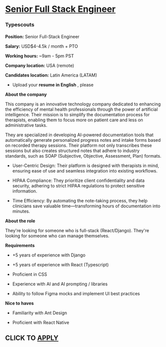 # [Senior Full Stack Engineer ](https://www.remotewlb.com/apply/senior-full-stack-engineer-139153)  
### Typescouts  
####  

**Position:** Senior Full-Stack Engineer

 **Salary:** USD$4-4.5k / month + PTO

 **Working hours:** ~9am - 5pm PST

 **Company location:** USA (remote)

 **Candidates location:** Latin America (LATAM)

  * Upload your **resume in English** , please

 **About the company**

This company is an innovative technology company dedicated to enhancing the efficiency of mental health professionals through the power of artificial intelligence. Their mission is to simplify the documentation process for therapists, enabling them to focus more on patient care and less on administrative tasks.

They are specialized in developing AI-powered documentation tools that automatically generate personalized progress notes and intake forms based on recorded therapy sessions. Their platform not only transcribes these sessions but also creates structured notes that adhere to industry standards, such as SOAP (Subjective, Objective, Assessment, Plan) formats.

  * User-Centric Design: Their platform is designed with therapists in mind, ensuring ease of use and seamless integration into existing workflows.

  * HIPAA Compliance: They prioritize client confidentiality and data security, adhering to strict HIPAA regulations to protect sensitive information.

  * Time Efficiency: By automating the note-taking process, they help clinicians save valuable time—transforming hours of documentation into minutes.

 **About the role**

They're looking for someone who is full-stack (React/Django). They're looking for someone who can manage themselves.

 **Requirements**

  * +5 years of experience with Django

  * +5 years of experience with React (Typescript)

  * Proficient in CSS

  * Experience with AI and AI prompting / libraries

  * Ability to follow Figma mocks and implement UI best practices

 **Nice to haves**

  * Familiarity with Ant Design

  * Proficient with React Native

  
## CLICK TO [APPLY](https://www.remotewlb.com/apply/senior-full-stack-engineer-139153)

